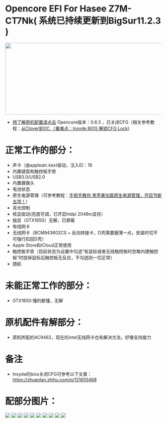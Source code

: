 # Opencore EFI For Hasee Z7M-CT7Nk( 系统已持续更新到BigSur11.2.3 )
<img src="https://github.com/LookingBackTowind/Opencore-EFI-For-Z7M-CT7NK/blob/master/Docs/Pict/Hasee.png" width = "800" height = "230"/>

- [想了解原机配置请点击](http://detail.zol.com.cn/notebook/index1278707.shtml)
Opencore版本：0.6.3 ，已关闭CFG（相关参考教程：[从Clover到OC （重难点：Insyde BIOS 解锁CFG Lock)](https://zhuanlan.zhihu.com/p/121655468)

# 正常工作的部分：
- 声卡（由applealc.kext驱动，注入ID：19
- 内置键盘和触控板手势
- USB3.0/USB2.0
- 内置摄像头
- 电池状态
- 原生电源管理（可参考教程：[手把手教你 黑苹果加载原生电源管理，开启节能五项！](https://macx.top/8842.html)）
- 背光控制
- 核显驱动(亮度可调，已开启hidpi 2048m显存）
- 独显（GTX1650）无解，已屏蔽
- 有线网卡
- 无线网卡（BCM943602CS + 反向转接卡，D壳需要磨薄一点，安装时切不可强行扣回D壳）
- Apple Store和iCloud正常使用
- 触控板手势（目前状态为设置中勾选“有鼠标或者无线触控板时忽略内建触控板”时拔掉鼠标后触控板无反应，不勾选则一切正常）
- 随航

# 未能正常工作的部分：
- GTX1650:懂的都懂，无解

# 原机配件有解部分：
- 原机所配的AC9462，现在的intel无线网卡也有解决方法，好像支持接力

# 备注
- Insyde的bios关闭CFG可参考以下文章：https://zhuanlan.zhihu.com/p/121655468
# 配部分图片：
 <img src = "Docs/Pict/Battery.png">
 <img src="Docs/Pict/PowerIn.png">
 <img src="Docs/Pict/Tochpad.png">
 <img src="Docs/Pict/Bluetooth.png">
 <img src="Docs/Pict/Graphics.png">
 <img src="Docs/Pict/SoftwareUpdate.png">
 <img src="Docs/Pict/Sidecar.png">
 <img src="Docs/Pict/Mic.png">  
 <img src="Docs/Pict/Mic LinIn.png">
 <img src="Docs/Pict/Speaker.png">




